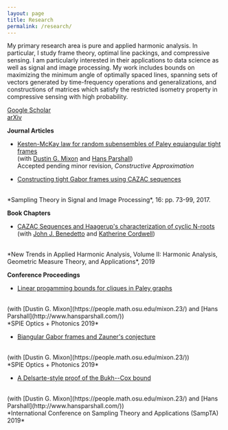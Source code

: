 ```yaml
---
layout: page
title: Research
permalink: /research/
---
```

My primary research area is pure and applied harmonic analysis. In
particular, I study frame theory, optimal line packings, and compressive
sensing. I am particularly interested in their applications to
data science as well as signal and image processing. My work includes
bounds on maximizing the minimum angle of optimally spaced lines, spanning
sets of vectors generated by time-frequency operations and generalizations,
and constructions of matrices which satisfy the restricted isometry property
in compressive sensing with high probability.

[Google Scholar](https://scholar.google.com/citations?user=MIJKwSYAAAAJ&hl=en)
<br/> [arXiv](https://arxiv.org/search/?searchtype=author&query=Magsino%2C+M)

**Journal Articles**
* [Kesten-McKay law for random subensembles of Paley equiangular tight 
frames](https://arxiv.org/abs/1905.04360) 
<br/> (with 
[Dustin G. Mixon](https://people.math.osu.edu/mixon.23/)
and [Hans Parshall](http://www.hansparshall.com/))
<br/> Accepted pending minor revision, *Constructive Approximation*

* [Constructing tight Gabor frames 
using CAZAC sequences](https://arxiv.org/abs/1611.00818)
<br/>
*Sampling Theory in Signal and Image Processing*, 16: pp. 73-99, 2017.

**Book Chapters**
* [CAZAC Sequences and Haagerup's characterization of cyclic N-roots](https://www.math.umd.edu/~jjb/2018-03-17BCMcazac.pdf)
<br/> (with
[John J. Benedetto](https://www.math.umd.edu/~jjb/) and
[Katherine Cordwell](http://www.cs.cmu.edu/~kcordwel/))
<br/>
*New Trends in Applied Harmonic Analysis, Volume II: 
Harmonic Analysis, Geometric Measure Theory, and Applications*, 2019

**Conference Proceedings**
* [Linear progamming bounds for cliques in Paley graphs](https://arxiv.org/abs/1907.05971)
<br/>
(with 
[Dustin G. Mixon](https://people.math.osu.edu/mixon.23/)
and [Hans Parshall](http://www.hansparshall.com/))
<br/>
*SPIE Optics + Photonics 2019*

* [Biangular Gabor frames and Zauner's conjecture](https://arxiv.org/abs/1908.02801)
<br/>
(with 
[Dustin G. Mixon](https://people.math.osu.edu/mixon.23/))
<br/>
*SPIE Optics + Photonics 2019*

* [A Delsarte-style proof of the Bukh--Cox bound](https://arxiv.org/abs/1902.00926)
<br/>
(with 
[Dustin G. Mixon](https://people.math.osu.edu/mixon.23/)
and [Hans Parshall](http://www.hansparshall.com/))
<br/>
*International Conference on Sampling Theory and Applications (SampTA) 2019*
